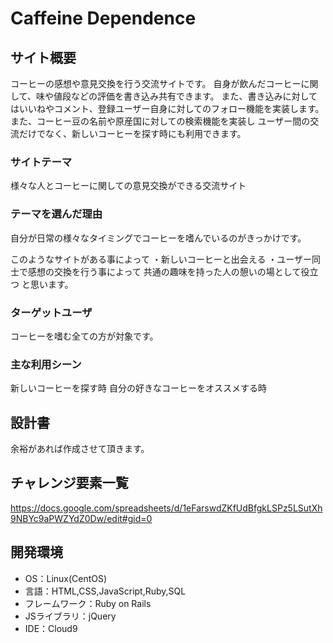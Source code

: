 # Caffeine Dependence

## サイト概要
コーヒーの感想や意見交換を行う交流サイトです。
自身が飲んだコーヒーに関して、味や値段などの評価を書き込み共有できます。
また、書き込みに対してはいいねやコメント、登録ユーザー自身に対してのフォロー機能を実装します。
また、コーヒー豆の名前や原産国に対しての検索機能を実装し
ユーザー間の交流だけでなく、新しいコーヒーを探す時にも利用できます。

### サイトテーマ
様々な人とコーヒーに関しての意見交換ができる交流サイト

### テーマを選んだ理由
自分が日常の様々なタイミングでコーヒーを嗜んでいるのがきっかけです。

このようなサイトがある事によって
・新しいコーヒーと出会える
・ユーザー同士で感想の交換を行う事によって
共通の趣味を持った人の憩いの場として役立つ
と思います。

### ターゲットユーザ
コーヒーを嗜む全ての方が対象です。

### 主な利用シーン
新しいコーヒーを探す時
自分の好きなコーヒーをオススメする時

## 設計書
余裕があれば作成させて頂きます。

## チャレンジ要素一覧
https://docs.google.com/spreadsheets/d/1eFarswdZKfUdBfgkLSPz5LSutXh9NBYc9aPWZYdZ0Dw/edit#gid=0

## 開発環境
- OS：Linux(CentOS)
- 言語：HTML,CSS,JavaScript,Ruby,SQL
- フレームワーク：Ruby on Rails
- JSライブラリ：jQuery
- IDE：Cloud9
